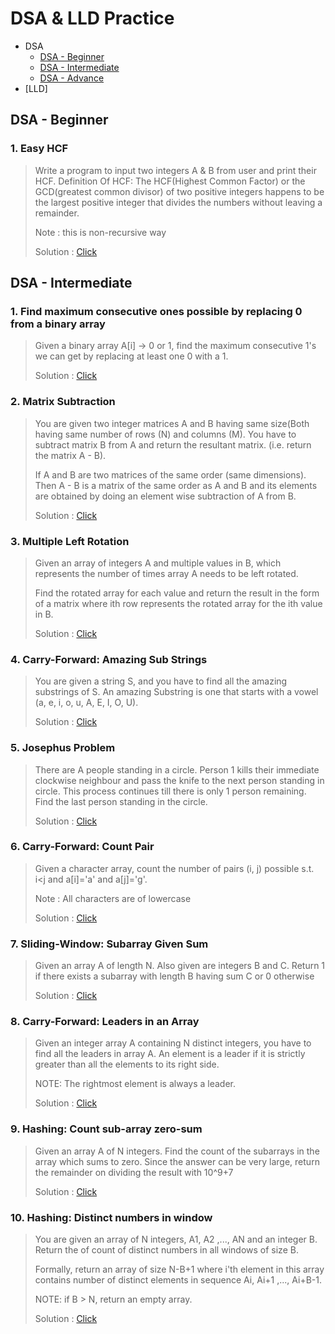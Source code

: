 # DSA & LLD Practice

- DSA
  - [DSA - Beginner](#dsa---beginner)
  - [DSA - Intermediate](#dsa---intermediate)
  - [DSA - Advance](#dsa-advance)
- [LLD]

## DSA - Beginner

### 1. Easy HCF
> Write a program to input two integers A & B from user and print their HCF. 
> Definition Of HCF: The HCF(Highest Common Factor) or the GCD(greatest common divisor) of two 
> positive integers happens to be the largest positive integer that divides the numbers without leaving a remainder.
>
> Note : this is non-recursive way
> 
> Solution : [Click](src/com/practice/dsa/beginner/functions/EasyHCF.java)

## DSA - Intermediate

### **1. Find maximum consecutive ones possible by replacing 0 from a binary array**
> Given a binary array A[i] -> 0 or 1, find the maximum consecutive 1's we can get by replacing at least one 0 with a 1.
> 
> Solution : [Click](src/com/practice/dsa/intermediate/arrays/MaxConsecutiveOnesByReplace.java)

### **2. Matrix Subtraction**
> You are given two integer matrices A and B having same size(Both having same number of rows (N) and columns (M). You have to subtract matrix B from A and return the resultant matrix. (i.e. return the matrix A - B).
> 
> If A and B are two matrices of the same order (same dimensions). Then A - B is a matrix of the same order as A and B and its elements are obtained by doing an element wise subtraction of A from B.
>
> Solution : [Click](src/com/practice/dsa/intermediate/arrays/MatrixSubtraction.java)

### **3. Multiple Left Rotation**
> Given an array of integers A and multiple values in B, which represents the number of times array A needs to be left rotated.
>
> Find the rotated array for each value and return the result in the form of a matrix where ith row represents the rotated array for the ith value in B.
> 
> Solution : [Click](src/com/practice/dsa/intermediate/arrays/MultipleLeftRotation.java)

### **4. Carry-Forward: Amazing Sub Strings**
> You are given a string S, and you have to find all the amazing substrings of S. 
> An amazing Substring is one that starts with a vowel (a, e, i, o, u, A, E, I, O, U).
>
> Solution : [Click](src/com/practice/dsa/intermediate/arrays/carryforward/AmazingSubstrings.java)

### **5. Josephus Problem**
> There are A people standing in a circle. Person 1 kills their immediate clockwise neighbour and 
> pass the knife to the next person standing in circle. This process continues till there is only 1 
> person remaining. Find the last person standing in the circle.
>
> Solution : [Click](src/com/practice/dsa/intermediate/problemsolving/JosephusProblem.java)

### **6. Carry-Forward: Count Pair**
> Given a character array, count the number of pairs (i, j) possible s.t. i<j and a[i]='a' and a[j]='g'.
> 
> Note : All characters are of lowercase
>
> Solution : [Click](src/com/practice/dsa/intermediate/arrays/carryforward/CountPairs.java)

### **7. Sliding-Window: Subarray Given Sum**
> Given an array A of length N. Also given are integers B and C. Return 1 if there exists a subarray 
> with length B having sum C or 0 otherwise
>
> Solution : [Click](src/com/practice/dsa/intermediate/slidingwindow/SubarrayGivenSumAndLength.java)

### **8. Carry-Forward: Leaders in an Array**
> Given an integer array A containing N distinct integers, you have to find all the leaders in array A. 
> An element is a leader if it is strictly greater than all the elements to its right side.
>
> NOTE: The rightmost element is always a leader.
>
> Solution : [Click](src/com/practice/dsa/intermediate/arrays/carryforward/LeadersInAnArray.java)

### **9. Hashing: Count sub-array zero-sum**
> Given an array A of N integers. Find the count of the subarrays in the array which sums to zero. 
> Since the answer can be very large, return the remainder on dividing the result with 10^9+7
>
> Solution : [Click](src/com/practice/dsa/intermediate/hashing/CountSubarrayZeroSum.java)

### **10. Hashing: Distinct numbers in window**
> You are given an array of N integers, A1, A2 ,..., AN and an integer B. Return the of count of 
> distinct numbers in all windows of size B.
> 
> Formally, return an array of size N-B+1 where i'th element in this array contains number of 
> distinct elements in sequence Ai, Ai+1 ,..., Ai+B-1.
>
> NOTE: if B > N, return an empty array.
>
> Solution : [Click](src/com/practice/dsa/intermediate/hashing/DistinctNumberInWindow.java)